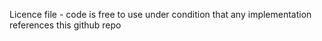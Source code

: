 Licence file - code is free to use under condition that any implementation references this github repo
